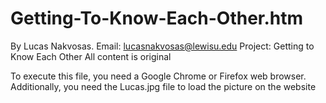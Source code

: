 # Getting-To-Know-Each-Other.htm
By Lucas Nakvosas.
Email: lucasnakvosas@lewisu.edu
Project: Getting to Know Each Other
All content is original


To execute this file, you need a Google Chrome or Firefox web browser.
Additionally, you need the Lucas.jpg file to load the picture on the website
